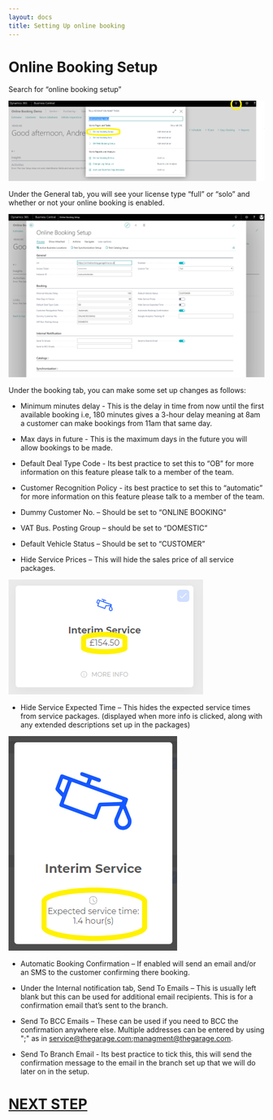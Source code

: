 ```yaml
---
layout: docs
title: Setting Up online booking
---
```

# Online Booking Setup 
Search for “online booking setup” 

![](media/garagehive-onlinebooking-1.png)

Under the General tab, you will see your license type “full” or “solo” and whether or not your online booking is enabled.

![](media/garagehive-onlinebooking-2.png)

Under the booking tab, you can make some set up changes as follows:

* Minimum minutes delay - This is the delay in time from now until the first available booking i.e, 180 minutes gives a 3-hour delay meaning at 8am a customer can make bookings from 11am that same day.

* Max days in future - This is the maximum days in the future you will allow bookings to be made. 

* Default Deal Type Code - Its best practice to set this to “OB” for more information on this feature please talk to a member of the team. 


* Customer Recognition Policy - its best practice to set this to “automatic” for more information on this feature please talk to a member of the team. 

* Dummy Customer No. – Should be set to “ONLINE BOOKING”

* VAT Bus. Posting Group – should be set to “DOMESTIC”

* Default Vehicle Status – Should be set to “CUSTOMER”

* Hide Service Prices – This will hide the sales price of all service packages.

![](media/garagehive-onlinebooking-3.png)

* Hide Service Expected Time – This hides the expected service times from service packages. (displayed when more info is clicked, along with any extended descriptions set up in the packages)

![](media/garagehive-onlinebooking-4.png)

* Automatic Booking Confirmation – If enabled will send an email and/or an SMS to the customer confirming there booking.

* Under the Internal notification tab,
Send To Emails – This is usually left blank but this can be used for additional email recipients. This is for a confirmation email that’s sent to the branch.

* Send To BCC Emails – These can be used if you need to BCC the confirmation anywhere else. Multiple addresses can be entered by using ";" as in service@thegarage.com;managment@thegarage.com.

* Send To Branch Email - Its best practice to tick this, this will send the confirmation message to the email in the branch set up that we will do later on in the setup. 

# [NEXT STEP](/docs/garagehive-onlinebooking-branches.html)